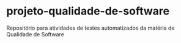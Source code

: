 # projeto-qualidade-de-software
Repositório para atividades de testes automatizados da matéria de Qualidade de Software
